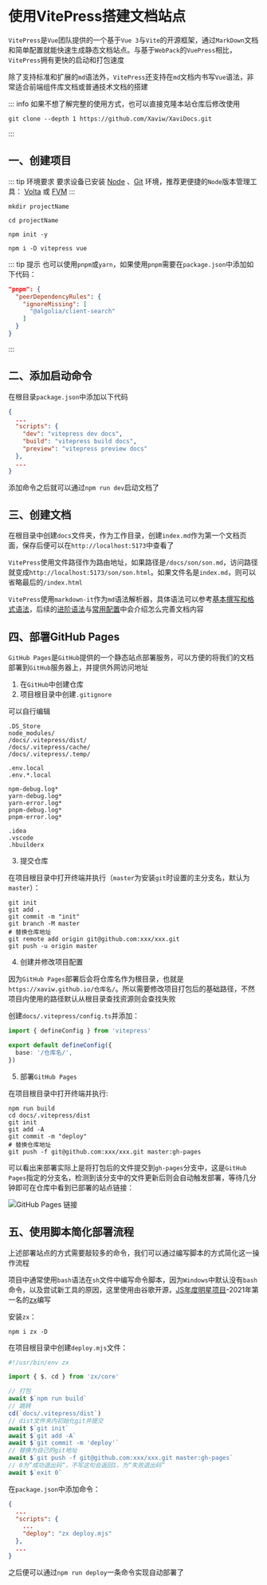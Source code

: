 # 使用VitePress搭建文档站点

`VitePress`是`Vue`团队提供的一个基于`Vue 3`与`Vite`的开源框架，通过`MarkDown`文档和简单配置就能快速生成静态文档站点。与基于`WebPack`的`VuePress`相比，`VitePress`拥有更快的启动和打包速度

除了支持标准和扩展的`md`语法外，`VitePress`还支持在`md`文档内书写`Vue`语法，非常适合前端组件库文档或普通技术文档的搭建

::: info
如果不想了解完整的使用方式，也可以直接克隆本站仓库后修改使用

```shell 
git clone --depth 1 https://github.com/Xaviw/XaviDocs.git
```
:::

## 一、创建项目

::: tip 环境要求
要求设备已安装 [Node](https://nodejs.org/zh-cn/) 、[Git](https://git-scm.com/) 环境，推荐更便捷的`Node`版本管理工具： [Volta](https://docs.volta.sh/guide/) 或 [FVM](https://fvm.app/docs/getting_started/overview)
:::

```shell
mkdir projectName

cd projectName

npm init -y

npm i -D vitepress vue
```
::: tip 提示
也可以使用`pnpm`或`yarn`，如果使用`pnpm`需要在`package.json`中添加如下代码：

```json
"pnpm": {
  "peerDependencyRules": {
    "ignoreMissing": [
      "@algolia/client-search"
    ]
  }
}
```
:::

## 二、添加启动命令

在根目录`package.json`中添加以下代码

```json
{
  ...
  "scripts": {
    "dev": "vitepress dev docs",
    "build": "vitepress build docs",
    "preview": "vitepress preview docs"
  },
  ...
}
```

添加命令之后就可以通过`npm run dev`启动文档了

## 三、创建文档

在根目录中创建`docs`文件夹，作为工作目录，创建`index.md`作为第一个文档页面，保存后便可以在`http://localhost:5173`中查看了

`VitePress`使用文件路径作为路由地址，如果路径是`/docs/son/son.md`，访问路径就变成`http://localhost:5173/son/son.html`。如果文件名是`index.md`，则可以省略最后的`/index.html`

`VitePress`使用`markdown-it`作为`md`语法解析器，具体语法可以参考[基本撰写和格式语法](https://docs.github.com/zh/get-started/writing-on-github/getting-started-with-writing-and-formatting-on-github/basic-writing-and-formatting-syntax)，后续的[进阶语法](/tools/vitepress/syntax)与[常用配置](/tools/vitepress/config)中会介绍怎么完善文档内容

## 四、部署GitHub Pages

`GitHub Pages`是`GitHub`提供的一个静态站点部署服务，可以方便的将我们的文档部署到`GitHub`服务器上，并提供外网访问地址

1. 在`GitHub`中创建仓库
2. 项目根目录中创建`.gitignore`

  可以自行编辑

  ```
  .DS_Store
  node_modules/
  /docs/.vitepress/dist/
  /docs/.vitepress/cache/
  /docs/.vitepress/.temp/

  .env.local
  .env.*.local

  npm-debug.log*
  yarn-debug.log*
  yarn-error.log*
  pnpm-debug.log*
  pnpm-error.log*

  .idea
  .vscode
  .hbuilderx
  ```

3. 提交仓库
   
  在项目根目录中打开终端并执行（`master`为安装`git`时设置的主分支名，默认为`master`）：

  ```shell
  git init
  git add .
  git commit -m "init"
  git branch -M master
  # 替换仓库地址
  git remote add origin git@github.com:xxx/xxx.git
  git push -u origin master
  ```

4. 创建并修改项目配置

  因为`GitHub Pages`部署后会将仓库名作为根目录，也就是`https://xaviw.github.io/仓库名/`。所以需要修改项目打包后的基础路径，不然项目内使用的路径默认从根目录查找资源则会查找失败

  创建`docs/.vitepress/config.ts`并添加：

  ```ts
  import { defineConfig } from 'vitepress'

  export default defineConfig({
    base: '/仓库名/',
  })
  ```

5. 部署`GitHub Pages`

  在项目根目录中打开终端并执行:

  ```shell
  npm run build
  cd docs/.vitepress/dist
  git init
  git add -A
  git commit -m "deploy"
  # 替换仓库地址
  git push -f git@github.com:xxx/xxx.git master:gh-pages
  ```

  可以看出来部署实际上是将打包后的文件提交到`gh-pages`分支中，这是`GitHub Pages`指定的分支名，检测到该分支中的文件更新后则会自动触发部署，等待几分钟即可在仓库中看到已部署的站点链接：

  ![GitHub Pages 链接](/images/tools/vitepress-start-1.png)

## 五、使用脚本简化部署流程

上述部署站点的方式需要敲较多的命令，我们可以通过编写脚本的方式简化这一操作流程

项目中通常使用`bash`语法在`sh`文件中编写命令脚本，因为`Windows`中默认没有`bash`命令，以及尝试新工具的原因，这里使用由谷歌开源，[JS年度明星项目](https://risingstars.js.org/2021/zh)-2021年第一名的[zx](https://github.com/google/zx)编写

安装`zx`：

```shell
npm i zx -D
```

在项目根目录中创建`deploy.mjs`文件：

```js
#!/usr/bin/env zx

import { $, cd } from 'zx/core'

// 打包
await $`npm run build`
// 跳转
cd(`docs/.vitepress/dist`)
// dist文件夹内初始化git并提交
await $`git init`
await $`git add -A`
await $`git commit -m 'deploy'`
// 替换为自己的git地址
await $`git push -f git@github.com:xxx/xxx.git master:gh-pages`
// 0为”成功退出码“，不写这句会返回1，为“失败退出码”
await $`exit 0`
```

在`package.json`中添加命令：


```json
{
  ...
  "scripts": {
    ...
    "deploy": "zx deploy.mjs"
  },
  ...
}
```

之后便可以通过`npm run deploy`一条命令实现自动部署了
